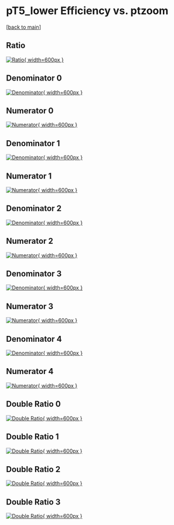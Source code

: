 # pT5_lower Efficiency vs. ptzoom

[[back to main](./)]



## Ratio

[![Ratio](../mtv/var/pT5_lower_xtr_0_-1_eff_ptzoom.png){ width=600px }](../mtv/var/pT5_lower_xtr_0_-1_eff_ptzoom.pdf)

## Denominator 0

[![Denominator](../mtv/den/pT5_lower_xtr_0_-1_eff_ptzoom_den0.png){ width=600px }](../mtv/den/pT5_lower_xtr_0_-1_eff_ptzoom_den0.pdf)

## Numerator 0

[![Numerator](../mtv/num/pT5_lower_xtr_0_-1_eff_ptzoom_num0.png){ width=600px }](../mtv/num/pT5_lower_xtr_0_-1_eff_ptzoom_num0.pdf)

## Denominator 1

[![Denominator](../mtv/den/pT5_lower_xtr_0_-1_eff_ptzoom_den1.png){ width=600px }](../mtv/den/pT5_lower_xtr_0_-1_eff_ptzoom_den1.pdf)

## Numerator 1

[![Numerator](../mtv/num/pT5_lower_xtr_0_-1_eff_ptzoom_num1.png){ width=600px }](../mtv/num/pT5_lower_xtr_0_-1_eff_ptzoom_num1.pdf)

## Denominator 2

[![Denominator](../mtv/den/pT5_lower_xtr_0_-1_eff_ptzoom_den2.png){ width=600px }](../mtv/den/pT5_lower_xtr_0_-1_eff_ptzoom_den2.pdf)

## Numerator 2

[![Numerator](../mtv/num/pT5_lower_xtr_0_-1_eff_ptzoom_num2.png){ width=600px }](../mtv/num/pT5_lower_xtr_0_-1_eff_ptzoom_num2.pdf)

## Denominator 3

[![Denominator](../mtv/den/pT5_lower_xtr_0_-1_eff_ptzoom_den3.png){ width=600px }](../mtv/den/pT5_lower_xtr_0_-1_eff_ptzoom_den3.pdf)

## Numerator 3

[![Numerator](../mtv/num/pT5_lower_xtr_0_-1_eff_ptzoom_num3.png){ width=600px }](../mtv/num/pT5_lower_xtr_0_-1_eff_ptzoom_num3.pdf)

## Denominator 4

[![Denominator](../mtv/den/pT5_lower_xtr_0_-1_eff_ptzoom_den4.png){ width=600px }](../mtv/den/pT5_lower_xtr_0_-1_eff_ptzoom_den4.pdf)

## Numerator 4

[![Numerator](../mtv/num/pT5_lower_xtr_0_-1_eff_ptzoom_num4.png){ width=600px }](../mtv/num/pT5_lower_xtr_0_-1_eff_ptzoom_num4.pdf)

## Double Ratio 0

[![Double Ratio](../mtv/ratio/pT5_lower_xtr_0_-1_eff_ptzoom_ratio0.png){ width=600px }](../mtv/ratio/pT5_lower_xtr_0_-1_eff_ptzoom_ratio0.pdf)

## Double Ratio 1

[![Double Ratio](../mtv/ratio/pT5_lower_xtr_0_-1_eff_ptzoom_ratio1.png){ width=600px }](../mtv/ratio/pT5_lower_xtr_0_-1_eff_ptzoom_ratio1.pdf)

## Double Ratio 2

[![Double Ratio](../mtv/ratio/pT5_lower_xtr_0_-1_eff_ptzoom_ratio2.png){ width=600px }](../mtv/ratio/pT5_lower_xtr_0_-1_eff_ptzoom_ratio2.pdf)

## Double Ratio 3

[![Double Ratio](../mtv/ratio/pT5_lower_xtr_0_-1_eff_ptzoom_ratio3.png){ width=600px }](../mtv/ratio/pT5_lower_xtr_0_-1_eff_ptzoom_ratio3.pdf)

